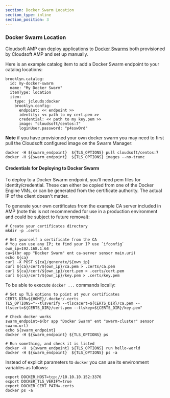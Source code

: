 ```yaml
---
section: Docker Swarm Location
section_type: inline
section_position: 3
---
```


### Docker Swarm Location

Cloudsoft AMP can deploy applications to [Docker Swarms](https://www.docker.com/products/docker-swarm) both provisioned by Cloudsoft AMP and set up manually.

Here is an example catalog item to add a Docker Swarm endpoint to your catalog locations:

    brooklyn.catalog:
      id: my-docker-swarm
      name: "My Docker Swarm"
      itemType: location
      item:
        type: jclouds:docker
        brooklyn.config:
          endpoint: << endpoint >>
          identity: << path to my cert.pem >>
          credential: << path to my key.pem >>
          image: "cloudsoft/centos:7"
          loginUser.password: "p4ssw0rd"

**Note** if you have provisioned your own docker swarm you may need to first pull the Cloudsoft configured image on the Swarm Manager:

    docker -H ${swarm_endpoint}  ${TLS_OPTIONS} pull cloudsoft/centos:7
    docker -H ${swarm_endpoint}  ${TLS_OPTIONS} images --no-trunc

#### Credentials for Deploying to Docker Swarm

To deploy to a Docker Swarm endpoint, you'll need pem files for identity/credential. These can
either be copied from one of the Docker Engine VMs, or can be generated from the certificate 
authority. The actual IP of the client doesn't matter. 

To generate your own certificates from the example CA server included in AMP (note this is not recommended for use in a production environment
 and could be subject to future removal):

    # Create your certificates directory
    mkdir -p .certs

    # Get yourself a certificate from the CA
    # You can use any IP; to find your IP use `ifconfig`
    own_ip=192.168.1.64
    ca=$(br app "Docker Swarm" ent ca-server sensor main.uri)
    echo ${ca}
    curl -X POST ${ca}/generate/${own_ip}
    curl ${ca}/cert/${own_ip}/ca.pem > .certs/ca.pem
    curl ${ca}/cert/${own_ip}/cert.pem > .certs/cert.pem
    curl ${ca}/cert/${own_ip}/key.pem > .certs/key.pem

To be able to execute `docker ...` commands locally:

    # Set up TLS options to point at your certificates
    CERTS_DIR=${HOME}/.docker/.certs
    TLS_OPTIONS="--tlsverify --tlscacert=${CERTS_DIR}/ca.pem --tlscert=${CERTS_DIR}/cert.pem --tlskey=${CERTS_DIR}/key.pem"

    # Check docker works
    swarm_endpoint=$(br app "Docker Swarm" ent "swarm-cluster" sensor swarm.url)
    echo ${swarm_endpoint}
    docker -H ${swarm_endpoint} ${TLS_OPTIONS} ps

    # Run something, and check it is listed
    docker -H  ${swarm_endpoint} ${TLS_OPTIONS} run hello-world
    docker -H ${swarm_endpoint}  ${TLS_OPTIONS} ps -a

Instead of explicit parameters to `docker` you can use its environment variables as follows:

    export DOCKER_HOST=tcp://10.10.10.152:3376
    export DOCKER_TLS_VERIFY=true
    export DOCKER_CERT_PATH=.certs
    docker ps -a